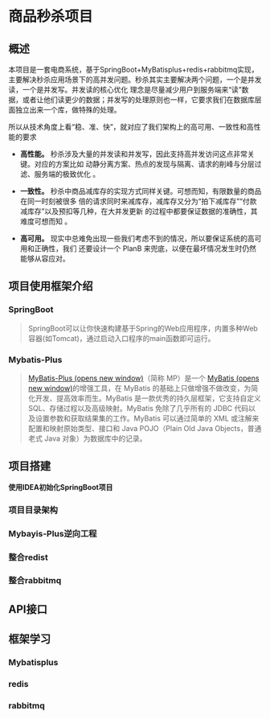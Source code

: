 # 商品秒杀项目

## 概述

本项目是一套电商系统，基于SpringBoot+MyBatisplus+redis+rabbitmq实现，主要解决秒杀应用场景下的高并发问题。秒杀其实主要解决两个问题，一个是并发读，一个是并发写。并发读的核心优化 理念是尽量减少用户到服务端来“读”数据，或者让他们读更少的数据；并发写的处理原则也一样，它要求我们在数据库层面独立出来一个库，做特殊的处理。

所以从技术角度上看“稳、准、快”，就对应了我们架构上的高可用、一致性和高性能的要求 

* **高性能。** 秒杀涉及大量的并发读和并发写，因此支持高并发访问这点非常关键。对应的方案比如 动静分离方案、热点的发现与隔离、请求的削峰与分层过滤、服务端的极致优化 。

* **一致性。** 秒杀中商品减库存的实现方式同样关键。可想而知，有限数量的商品在同一时刻被很多 倍的请求同时来减库存，减库存又分为“拍下减库存”“付款减库存”以及预扣等几种，在大并发更新 的过程中都要保证数据的准确性，其难度可想而知 。

* **高可用。** 现实中总难免出现一些我们考虑不到的情况，所以要保证系统的高可用和正确性，我们 还要设计一个 PlanB 来兜底，以便在最坏情况发生时仍然能够从容应对。

## 项目使用框架介绍

### SpringBoot

> SpringBoot可以让你快速构建基于Spring的Web应用程序，内置多种Web容器(如Tomcat)，通过启动入口程序的main函数即可运行。

### Mybatis-Plus

> [MyBatis-Plus (opens new window)](https://github.com/baomidou/mybatis-plus)（简称 MP）是一个 [MyBatis (opens new window)](https://www.mybatis.org/mybatis-3/)的增强工具，在 MyBatis 的基础上只做增强不做改变，为简化开发、提高效率而生。MyBatis 是一款优秀的持久层框架，它支持自定义 SQL、存储过程以及高级映射。MyBatis 免除了几乎所有的 JDBC 代码以及设置参数和获取结果集的工作。MyBatis 可以通过简单的 XML 或注解来配置和映射原始类型、接口和 Java POJO（Plain Old Java Objects，普通老式 Java 对象）为数据库中的记录。

## 项目搭建

**使用IDEA初始化SpringBoot项目**

### 项目目录架构

### Mybayis-Plus逆向工程

### 整合redist

### 整合rabbitmq

## API接口

## 框架学习

### Mybatisplus

### redis

### rabbitmq